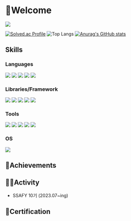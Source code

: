 # 👋Welcome
<a href="https://hits.seeyoufarm.com"><img src="https://hits.seeyoufarm.com/api/count/incr/badge.svg?url=https%3A%2F%2Fgithub.com%2FStarbow-Break%2F&count_bg=%23D39DFF&title_bg=%23555555&icon=micro-dot-blog.svg&icon_color=%23E7E7E7&title=hits&edge_flat=false"/></a>

[![Solved.ac Profile](http://mazassumnida.wtf/api/v2/generate_badge?boj=dqk8632)](https://solved.ac/dqk8632/)
![Top Langs](https://github-readme-stats.vercel.app/api/top-langs/?username=jiyeonnnny&layout=compact&theme=onedark&langs_count=4)
[![Anurag's GitHub stats](https://github-readme-stats.vercel.app/api?username=jiyeonnnny)](https://github.com/anuraghazra/github-readme-stats)


## Skills  ##
### Languages ###
<img src="https://img.shields.io/badge/C++-00599C?style=flat-square&logo=cplusplus&logoColor=white"/> <img src="https://img.shields.io/badge/Python-3776AB?style=flat-square&logo=Python&logoColor=white"/> <img src="https://img.shields.io/badge/Java-437291?style=flat-square&logo=openjdk&logoColor=white"/> <img src="https://img.shields.io/badge/JavaScript-F7DF1E?style=flat-square&logo=javascript&logoColor=black"/> <img src="https://img.shields.io/badge/Node.js-339933?style=flat-square&logo=javascript&logoColor=white"/>

### Libraries/Framework ###
<img src="https://img.shields.io/badge/Spring Boot-6DB33F?style=flat-square&logo=springboot&logoColor=white"/> <img src="https://img.shields.io/badge/Vue-4FC08D?style=flat-square&logo=vue.js&logoColor=white"/> <img src="https://img.shields.io/badge/Django-092E20?style=flat-square&logo=django&logoColor=white"/> <img src="https://img.shields.io/badge/SQLite-003B57?style=flat-square&logo=SQLite&logoColor=white"/> <img src="https://img.shields.io/badge/MySQL-4479A1?style=flat-square&logo=mysql&logoColor=white"/>  

### Tools ###
<img src="https://img.shields.io/badge/Git-F05032?style=flat-square&logo=git&logoColor=white"/> <img src="https://img.shields.io/badge/GitHub-181717?style=flat-square&logo=github&logoColor=white"/> <img src="https://img.shields.io/badge/GitLab-FC6D26?style=flat-square&logo=gitlab&logoColor=white"/> <img src="https://img.shields.io/badge/Jira-0052CC?style=flat-square&logo=jira&logoColor=white"/> <img src="https://img.shields.io/badge/Gerrit-EEEEEE?style=flat-square&logo=gerrit&logoColor=black"/>

### OS ###
<img src="https://img.shields.io/badge/Linux-FCC624?style=flat-square&logo=linux&logoColor=black"/>

## 🥇Achievements ##

## 👨‍💻Activity ##
- SSAFY 10기 (2023.07~ing)

## 📜Certification ##
